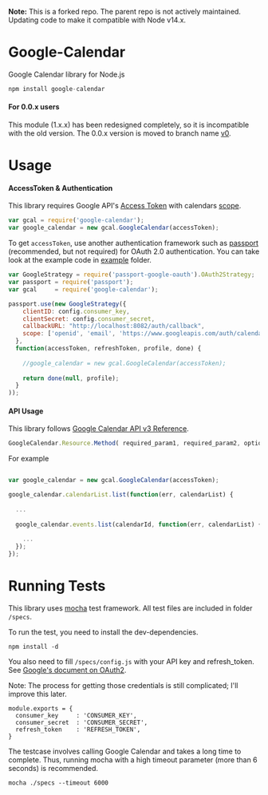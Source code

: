 **Note:** This is a forked repo. The parent repo is not actively maintained. Updating code to make it compatible with Node v14.x.

Google-Calendar
=======

Google Calendar library for Node.js

```javascript
npm install google-calendar
```

#### For 0.0.x users

This module (1.x.x) has been redesigned completely, so it is incompatible with the old version. The 0.0.x version is moved to branch name [v0](https://github.com/berryboy/google-calendar/tree/v0).

Usage
=======

#### AccessToken & Authentication

This library requires Google API's [Access Token](https://developers.google.com/accounts/docs/OAuth2) with calendars [scope](https://developers.google.com/google-apps/calendar/auth).

```javascript
var gcal = require('google-calendar');
var google_calendar = new gcal.GoogleCalendar(accessToken);
```

To get `accessToken`, use another authentication framework such as [passport](https://github.com/jaredhanson/passport) (recommended, but not required) for OAuth 2.0 authentication. You can take look at the example code in [example](https://github.com/berryboy/google-calendar/tree/master/example) folder.

```javascript
var GoogleStrategy = require('passport-google-oauth').OAuth2Strategy;
var passport = require('passport');
var gcal     = require('google-calendar');

passport.use(new GoogleStrategy({
    clientID: config.consumer_key,
    clientSecret: config.consumer_secret,
    callbackURL: "http://localhost:8082/auth/callback",
    scope: ['openid', 'email', 'https://www.googleapis.com/auth/calendar'] 
  },
  function(accessToken, refreshToken, profile, done) {
    
    //google_calendar = new gcal.GoogleCalendar(accessToken);
    
    return done(null, profile);
  }
));
```

#### API Usage

This library follows [Google Calendar API v3 Reference](https://developers.google.com/google-apps/calendar/v3/reference/).

```javascript
GoogleCalendar.Resource.Method( required_param1, required_param2, optional, callback )
```

For example

```javascript

var google_calendar = new gcal.GoogleCalendar(accessToken);

google_calendar.calendarList.list(function(err, calendarList) {
  
  ...
  
  google_calendar.events.list(calendarId, function(err, calendarList) {
    
    ...
  });
});

```

Running Tests
=======

This library uses [mocha](http://visionmedia.github.io/mocha/) test framework. 
All test files are included in folder `/specs`. 

To run the test, you need to install the dev-dependencies.

```
npm install -d
```

You also need to fill `/specs/config.js` with your API key and refresh_token. See [Google's document on OAuth2](https://developers.google.com/accounts/docs/OAuth2).

Note: The process for getting those credentials is still complicated; I'll improve this later. 

```
module.exports = {
  consumer_key     : 'CONSUMER_KEY',
  consumer_secret  : 'CONSUMER_SECRET',
  refresh_token    : 'REFRESH_TOKEN',
}
```

The testcase involves calling Google Calendar and takes a long time to complete. Thus, running mocha with a high timeout parameter (more than 6 seconds) is recommended. 

```
mocha ./specs --timeout 6000
```
